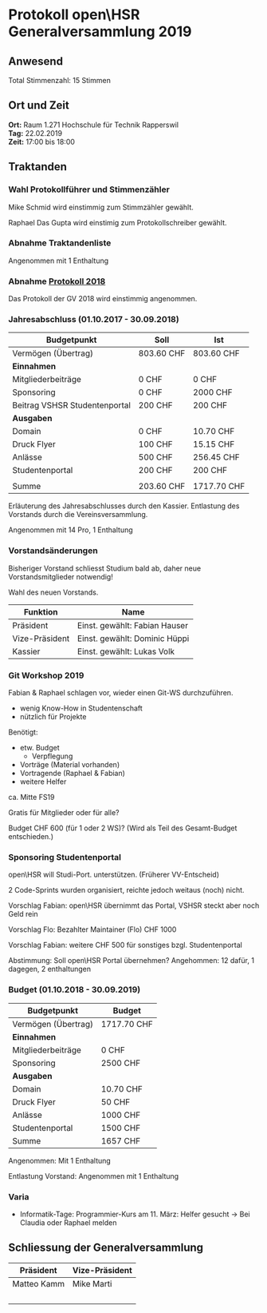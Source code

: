 # Protokoll open\HSR Generalversammlung 2019

## Anwesend

Total Stimmenzahl: 15 Stimmen 

## Ort und Zeit

**Ort:** Raum 1.271 Hochschule für Technik Rapperswil<br/>
**Tag:** 22.02.2019<br/>
**Zeit:** 17:00 bis 18:00<br/>

## Traktanden

### Wahl Protokollführer und Stimmenzähler

Mike Schmid wird einstimmig zum Stimmzähler gewählt.

Raphael Das Gupta wird einstimig zum Protokollschreiber gewählt.


### Abnahme Traktandenliste

Angenommen mit 1 Enthaltung

### Abnahme [Protokoll 2018](https://github.com/openhsr/verein/blob/master/protokolle/2018/05_generalversammlung/protokoll.md)

Das Protokoll der GV 2018 wird einstimmig angenommen.

### Jahresabschluss (01.10.2017 - 30.09.2018)

| Budgetpunkt                   | Soll       | Ist         |
|-------------------------------|------------|-------------|
| Vermögen (Übertrag)           | 803.60 CHF | 803.60 CHF  |
| **Einnahmen**                 |            |             |
| Mitgliederbeiträge            | 0 CHF      | 0 CHF       |
| Sponsoring                    | 0 CHF      | 2000 CHF    |
| Beitrag VSHSR Studentenportal | 200 CHF    | 200 CHF     |
| **Ausgaben**                  |            |             |
| Domain                        | 0 CHF      | 10.70 CHF   |
| Druck Flyer                   | 100 CHF    | 15.15 CHF   |
| Anlässe                       | 500 CHF    | 256.45 CHF  |
| Studentenportal               | 200 CHF    | 200 CHF     |
|                               |            |             |
| Summe                         | 203.60 CHF | 1717.70 CHF |

Erläuterung des Jahresabschlusses durch den Kassier.
Entlastung des Vorstands durch die Vereinsversammlung.

Angenommen mit 14 Pro, 1 Enthaltung

<!-- verschoben auf später -->

### Vorstandsänderungen

Bisheriger Vorstand schliesst Studium bald ab, daher neue Vorstandsmitglieder notwendig!

Wahl des neuen Vorstands.

|Funktion       |Name|
|---------------|----|
|Präsident      | Einst. gewählt: Fabian Hauser |
|Vize-Präsident | Einst. gewählt: Dominic Hüppi |
|Kassier        | Einst. gewählt: Lukas  Volk |

### Git Workshop 2019

Fabian & Raphael schlagen vor, wieder einen Git-WS durchzuführen.

- wenig Know-How in Studentenschaft
- nützlich für Projekte

Benötigt:
- etw. Budget
    - Verpflegung
- Vorträge (Material vorhanden)
- Vortragende (Raphael & Fabian)
- weitere Helfer

ca. Mitte FS19

Gratis für Mitglieder oder für alle?

Budget CHF 600 (für 1 oder 2 WS)? (Wird als Teil des Gesamt-Budget entschieden.)

### Sponsoring Studentenportal

open\HSR will Studi-Port. unterstützen. (Früherer VV-Entscheid)

2 Code-Sprints wurden organisiert, reichte jedoch weitaus (noch) nicht.

Vorschlag Fabian: open\HSR übernimmt das Portal, VSHSR steckt aber noch Geld rein

Vorschlag Flo: Bezahlter Maintainer (Flo) CHF 1000

Vorschlag Fabian: weitere CHF 500 für sonstiges bzgl. Studentenportal

Abstimmung: Soll open\HSR Portal übernehmen?
Angehommen: 12 dafür, 1 dagegen, 2 enthaltungen 

### Budget (01.10.2018 - 30.09.2019)

| Budgetpunkt         | Budget      |
|---------------------|-------------|
| Vermögen (Übertrag) | 1717.70 CHF |
| **Einnahmen**      |             |
| Mitgliederbeiträge  | 0 CHF       |
| Sponsoring          | 2500 CHF    |
| **Ausgaben**       |             |
| Domain              | 10.70 CHF   |
| Druck Flyer         | 50 CHF      |
| Anlässe             | 1000 CHF    |
| Studentenportal     | 1500 CHF    |
| Summe               | 1657 CHF    |

Angenommen: Mit 1 Enthaltung

Entlastung Vorstand: Angenommen mit 1 Enthaltung

### Varia

- Informatik-Tage: Programmier-Kurs am 11. März: Helfer gesucht -> Bei Claudia oder Raphael melden

## Schliessung der Generalversammlung

Präsident   | Vize-Präsident
------------|-----------------
Matteo Kamm | Mike Marti
&nbsp; | &nbsp;

